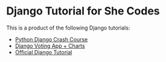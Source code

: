 # Django Tutorial for She Codes

This is a product of the following Django tutorials:

- [Python Django Crash Course](https://www.youtube.com/watch?v=e1IyzVyrLSU)
- [Django Voting App + Charts](https://www.youtube.com/watch?v=dPoGRYz-n5E)
- [Official Django Tutorial](https://docs.djangoproject.com/en/4.1/)
